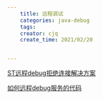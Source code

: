 ```yaml
---
    title: 远程调试
    categories: java-debug
    tags:
    creator: cjq
    create_time: 2021/02/20


---
```


[ST远程debug拒绝连接解决方案](https://km.sankuai.com/page/432424885)

[如何远程debug服务的代码](https://km.sankuai.com/page/213152503)

